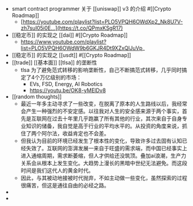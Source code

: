 - smart contract programmer 关于 [[uniswap]] v3 的介绍 #[[Crypto Roadmap]]
	- [https://youtube.com/playlist?list=PLO5VPQH6OWdXp2_Nk8U7V-zh7suI05i0E…](https://t.co/QPmxKSgR17)
- [[稳定币]] 的实现之 [[dai]] #[[Crypto Roadmap]]
	- https://www.youtube.com/playlist?list=PLO5VPQH6OWdW9b6GKJR4Dt9XZxQlJuVp_
- [[稳定币]] 的实现之 [[usdt]] #[[Crypto Roadmap]]
- [[trade]] [[基本面]] [[tlsa]] 的垄断性
	- tlsa 为了避免范式转移的影响垄断性，自己不断搞范式转移，几乎同时搞定了4个万亿级别的市场：
		- EVs, FSD, Energy, AI Robotics
		- https://youtu.be/OK8-yMElDv8
- [[random thoughts]]
	- 最近一年多主动寻求了一些改变，在脱离了原本的人生路线以后，我经常会产生一种强烈的不安定感。以往我对人生的安全感来源于两个事实，首先是互联网在过去十年里几乎跑赢了所有其他的行业，其次来自于自身专业知识的储备，我自觉是高于行业的平均水平的。从投资的角度来说，抓住了两个阿尔法，收益肯定也不会差。
	- 但我认为目前的环境已经发生了根本性的变化，导致许多过去固有认知已经失效了。互联网的澎湃发展一来自于旺盛的需求端，而中国已经事实上进入通缩周期，需求断萎缩，但人才供给还没筑顶。叠加ai浪潮，生产力关系会从根本上发生变化。大趋势上漫长的黑暗中世纪无法避免。而这段时间是我们这代人的黄金时代。
	- 因此，与其被动地接被时代抛弃，不如主动做一些变化，虽然探索的过程很痛苦，但这是通往自由的必经之路。
-
-